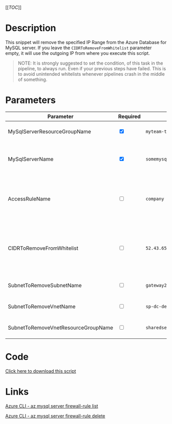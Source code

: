 [[_TOC_]]

# Description

This snippet will remove the specified IP Range from the Azure Database for MySQL server. If you leave the `CIDRToRemoveFromWhitelist` parameter empty, it will use the outgoing IP from where you execute this script.

> NOTE: It is strongly suggested to set the condition, of this task in the pipeline, to always run. Even if your previous steps have failed. This is to avoid unintended whitelists whenever pipelines crash in the middle of something.

# Parameters

| Parameter                           | Required                        | Example Value                               | Description                                                                                                                                                                                                                                                           |
| ----------------------------------- | ------------------------------- | ------------------------------------------- | --------------------------------------------------------------------------------------------------------------------------------------------------------------------------------------------------------------------------------------------------------------------- |
| MySqlServerResourceGroupName        | <input type="checkbox" checked> | `myteam-testapi-$(Release.EnvironmentName)` | The name of the resource group the MySQL Server is in                                                                                                                                                                                                                 |
| MySqlServerName                     | <input type="checkbox" checked> | `somemysqlserver$(Release.EnvironmentName)` | The name for the MySQL Server resource. It's recommended to use just alphanumerical characters without hyphens etc.                                                                                                                                                   |
| AccessRuleName                      | <input type="checkbox">         | `company hq`                                | You can delete an accessrule based on it's rulename. If you leave this empty, it will take the `CIDRToRemoveFromWhitelist` to delete the IP address/range.                                                                                                            |
| CIDRToRemoveFromWhitelist           | <input type="checkbox">         | `52.43.65.123/32`                           | IP range in [CIDR](https://en.wikipedia.org/wiki/Classless_Inter-Domain_Routing) notation that should be removed from the whitelist. If you leave this value empty, it will use the machine's outbound `/32` ip (the machine where you are running this script from). |
| SubnetToRemoveSubnetName            | <input type="checkbox">         | `gateway2-subnet`                           | The name of the subnet you want to remove from the whitelist.                                                                                                                                                                                                         |
| SubnetToRemoveVnetName              | <input type="checkbox">         | `sp-dc-dev-001-vnet`                        | The vnetname of the subnet you want to remove from the whitelist.                                                                                                                                                                                                     |
| SubnetToRemoveVnetResourceGroupName | <input type="checkbox">         | `sharedservices-rg`                         | The VnetResourceGroupName your Vnet resides in.                                                                                                                                                                                                                       |

# Code

[Click here to download this script](../../../../src/MySQL/Remove-IP-Whitelist-from-MySQL.ps1)

# Links

[Azure CLI - az mysql server firewall-rule list](https://docs.microsoft.com/nl-nl/cli/azure/mysql/server/firewall-rule?view=azure-cli-latest#az_mysql_server_firewall_rule_list)

[Azure CLI - az mysql server firewall-rule delete](https://docs.microsoft.com/nl-nl/cli/azure/mysql/server/firewall-rule?view=azure-cli-latest#az_mysql_server_firewall_rule_delete)
